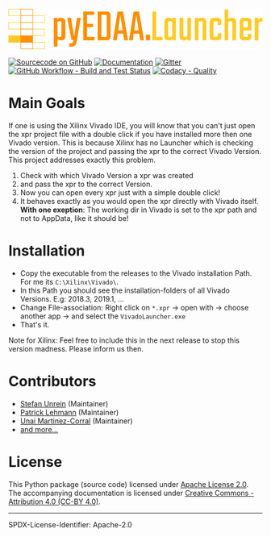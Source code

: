 <p align="center">
  <a title="edaa-org.github.io/pyEDAA.Launcher" href="https://edaa-org.github.io/pyEDAA.Launcher"><img height="80px" src="doc/_static/logo.svg"/></a>
</p>

[![Sourcecode on GitHub](https://img.shields.io/badge/pyEDAA-Launcher-ffca28.svg?longCache=true&style=flat-square&logo=GitHub&labelColor=ff8f00)](https://GitHub.com/edaa-org/pyEDAA.Launcher)
[![Documentation](https://img.shields.io/website?longCache=true&style=flat-square&label=edaa-org.github.io%2FpyEDAA.Launcher&logo=GitHub&logoColor=fff&up_color=blueviolet&up_message=Read%20now%20%E2%9E%9A&url=https%3A%2F%2Fedaa-org.github.io%2FpyEDAA.Launcher%2Findex.html)](https://edaa-org.github.io/pyEDAA.Launcher/)
[![Gitter](https://img.shields.io/badge/chat-on%20gitter-4db797.svg?longCache=true&style=flat-square&logo=gitter&logoColor=e8ecef)](https://gitter.im/hdl/community)  
[![GitHub Workflow - Build and Test Status](https://img.shields.io/github/workflow/status/edaa-org/pyEDAA.Launcher/Pipeline/main?longCache=true&style=flat-square&label=Build%20and%20Test&logo=GitHub%20Actions&logoColor=FFFFFF)](https://GitHub.com/edaa-org/pyEDAA.Launcher/actions/workflows/Pipeline.yml)
[![Codacy - Quality](https://img.shields.io/codacy/grade/83936550d5094383bb89bb117c0abbfe?longCache=true&style=flat-square&logo=Codacy)](https://app.codacy.com/gh/edaa-org/pyEDAA.Launcher)

<!--
[![Sourcecode License](https://img.shields.io/pypi/l/pyEDAA.Launcher?longCache=true&style=flat-square&logo=Apache&label=code)](LICENSE.md)
[![Documentation License](https://img.shields.io/badge/doc-CC--BY%204.0-green?longCache=true&style=flat-square&logo=CreativeCommons&logoColor=fff)](LICENSE.md)

[![PyPI](https://img.shields.io/pypi/v/pyEDAA.Launcher?longCache=true&style=flat-square&logo=PyPI&logoColor=FBE072)](https://pypi.org/project/pyEDAA.Launcher/)
![PyPI - Status](https://img.shields.io/pypi/status/pyEDAA.Launcher?longCache=true&style=flat-square&logo=PyPI&logoColor=FBE072)
![PyPI - Python Version](https://img.shields.io/pypi/pyversions/pyEDAA.Launcher?longCache=true&style=flat-square&logo=PyPI&logoColor=FBE072)

[![Libraries.io status for latest release](https://img.shields.io/librariesio/release/pypi/pyEDAA.Launcher?longCache=true&style=flat-square&logo=Libraries.io&logoColor=fff)](https://libraries.io/github/edaa-org/pyEDAA.Launcher)
[![Codacy - Coverage](https://img.shields.io/codacy/coverage/83936550d5094383bb89bb117c0abbfe?longCache=true&style=flat-square&logo=Codacy)](https://app.codacy.com/gh/edaa-org/pyEDAA.Launcher)
[![Codecov - Branch Coverage](https://img.shields.io/codecov/c/github/edaa-org/pyEDAA.Launcher?longCache=true&style=flat-square&logo=Codecov)](https://codecov.io/gh/edaa-org/pyEDAA.Launcher)

[![Dependent repos (via libraries.io)](https://img.shields.io/librariesio/dependent-repos/pypi/pyEDAA.Launcher?longCache=true&style=flat-square&logo=GitHub)](https://GitHub.com/edaa-org/pyEDAA.Launcher/network/dependents)
[![Requires.io](https://img.shields.io/requires/github/edaa-org/pyEDAA.Launcher?longCache=true&style=flat-square)](https://requires.io/github/EDAA-ORG/pyEDAA.Launcher/requirements/?branch=main)
[![Libraries.io SourceRank](https://img.shields.io/librariesio/sourcerank/pypi/pyEDAA.Launcher?longCache=true&style=flat-square)](https://libraries.io/github/edaa-org/pyEDAA.Launcher/sourcerank)
-->


# Main Goals
If one is using the Xilinx Vivado IDE, you will know that you can't just open the xpr project file with a double click if you have installed more then one Vivado version. This is because Xilinx has no Launcher which is checking the version of the project and passing the xpr to the correct Vivado Version. This project addresses exactly this problem.

1. Check with which Vivado Version a xpr was created
1. and pass the xpr to the correct Version.
1. Now you can open every xpr just with a simple double click!
1. It behaves exactly as you would open the xpr directly with Vivado itself. **With one exeption**: 
   The working dir in Vivado is set to the xpr path and not to AppData, like it should be!

# Installation
* Copy the executable from the releases to the Vivado installation Path. For me its `C:\Xilinx\Vivado\`.
* In this Path you should see the installation-folders of all Vivado Versions. E.g: 2018.3, 2019.1, ...
* Change File-association: Right click on `*.xpr` -> open with -> choose another app -> and select the `VivadoLauncher.exe`
* That's it.

Note for Xilinx: Feel free to include this in the next release to stop this version madness. Please inform us then.

# Contributors

* [Stefan Unrein](https://GitHub.com/stefanunrein) (Maintainer)
* [Patrick Lehmann](https://GitHub.com/Paebbels) (Maintainer)
* [Unai Martinez-Corral](https://GitHub.com/umarcor) (Maintainer)
* [and more...](https://GitHub.com/edaa-org/pyEDAA.Launcher/graphs/contributors)

# License

This Python package (source code) licensed under [Apache License 2.0](LICENSE.md).  
The accompanying documentation is licensed under [Creative Commons - Attribution 4.0 (CC-BY 4.0)](doc/Doc-License.rst).

-------------------------
SPDX-License-Identifier: Apache-2.0